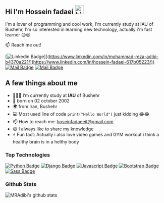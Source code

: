 ## Hi I'm Hossein fadaei <img src="https://user-images.githubusercontent.com/1303154/88677602-1635ba80-d120-11ea-84d8-d263ba5fc3c0.gif" width="28px" height="28px" alt="hi">

I'm a lover of programming and cool work, I'm currently study at IAU of Bushehr, I'm so interested in learning new technology, actually i'm fast learner 😉😉

:mailbox: Reach me out!

[![Linkedin Badge](https://img.shields.io/badge/-HosseinFadaei-0e76a8?style=flat&labelColor=0e76a8&logo=linkedin&logoColor=white)][(https://www.linkedin.com/in/mohammad-reza-adibi-b4370a221/](https://www.linkedin.com/in/hossein-fadaei-617b05223/)) [![Mail Badge](https://img.shields.io/badge/-@HosseinFadaei-e84393?style=flat&labelColor=e84393&logo=instagram&logoColor=white)](https://www.instagram.com/mohammad_reza_adibi/) [![Mail Badge](https://img.shields.io/badge/-Mohammad_Reza_Adibi-c0392b?style=flat&labelColor=c0392b&logo=gmail&logoColor=white)](mailto:m.r.adibi125@gmail.com)

<!-- TODO: Add last video link -->

## A few things about me

- 👨🏻‍🎓 I’m currently study at **IAU** of Bushehr
- 👀 born on 02 october 2002
- 🌍 from Iran, Bushehr
- :computer: Most used line of code `print("Hello World")` just kidding 😂😂
- 📫 How to reach me: hoseinfadaeeit@gmail.com.
- 😄 I always like to share my knowledge
- ⚡ Fun fact: Actually i also love video games and GYM workout i think a healthy brain is in a helthy body

### Top Technologies

<!-- TODO: Make technologies links takes you to repositories -->

[![Python Badge](https://img.shields.io/badge/-PHP-ffc938?style=for-the-badge&labelColor=FFFFFFlogo=PHP&logoColor=FFFFFF)](https://github.com/MRAdibi/Calculator-With-Pyqt5) [![Django Badge](https://img.shields.io/badge/-Django-092c1e?style=for-the-badge&labelColor=1f211f&logo=django&logoColor=fff)](#) [![Javascript Badge](https://img.shields.io/badge/-Javascript-F0DB4F?style=for-the-badge&labelColor=2d3436&logo=javascript&logoColor=F0DB4F)](https://github.com/MRAdibi/Speed-Type)  [![Bootstrap Badge](https://img.shields.io/badge/-Bootstrap-34495e?style=for-the-badge&labelColor=7813e4&logo=bootstrap&logoColor=fff)](https://github.com/MRAdibi/Speed-Type) [![Sass Badge](https://img.shields.io/badge/-SASS-e84393?style=for-the-badge&labelColor=dfe6e9&logo=sass&logoColor=e84393)](#)


### Github Stats

![MRAdibi's github stats](https://github-readme-stats.vercel.app/api?username=ARASHFADAEE&count_private=true&theme=dracula&hide=prs)
